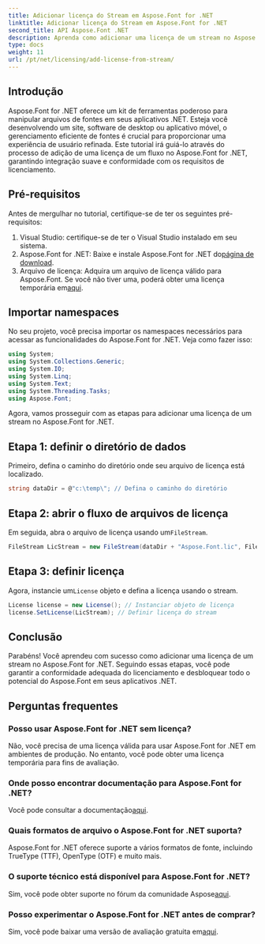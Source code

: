 ```yaml
---
title: Adicionar licença do Stream em Aspose.Font for .NET
linktitle: Adicionar licença do Stream em Aspose.Font for .NET
second_title: API Aspose.Font .NET
description: Aprenda como adicionar uma licença de um stream no Aspose.Font for .NET. Garanta a conformidade do licenciamento e desbloqueie recursos de manipulação de fontes sem esforço.
type: docs
weight: 11
url: /pt/net/licensing/add-license-from-stream/
---
```

## Introdução
Aspose.Font for .NET oferece um kit de ferramentas poderoso para manipular arquivos de fontes em seus aplicativos .NET. Esteja você desenvolvendo um site, software de desktop ou aplicativo móvel, o gerenciamento eficiente de fontes é crucial para proporcionar uma experiência de usuário refinada. Este tutorial irá guiá-lo através do processo de adição de uma licença de um fluxo no Aspose.Font for .NET, garantindo integração suave e conformidade com os requisitos de licenciamento.
## Pré-requisitos
Antes de mergulhar no tutorial, certifique-se de ter os seguintes pré-requisitos:
1. Visual Studio: certifique-se de ter o Visual Studio instalado em seu sistema.
2.  Aspose.Font for .NET: Baixe e instale Aspose.Font for .NET do[página de download](https://releases.aspose.com/font/net/).
3.  Arquivo de licença: Adquira um arquivo de licença válido para Aspose.Font. Se você não tiver uma, poderá obter uma licença temporária em[aqui](https://purchase.aspose.com/temporary-license/).

## Importar namespaces
No seu projeto, você precisa importar os namespaces necessários para acessar as funcionalidades do Aspose.Font for .NET. Veja como fazer isso:
```csharp
using System;
using System.Collections.Generic;
using System.IO;
using System.Linq;
using System.Text;
using System.Threading.Tasks;
using Aspose.Font;
```
Agora, vamos prosseguir com as etapas para adicionar uma licença de um stream no Aspose.Font for .NET.
## Etapa 1: definir o diretório de dados
Primeiro, defina o caminho do diretório onde seu arquivo de licença está localizado.
```csharp
string dataDir = @"c:\temp\"; // Defina o caminho do diretório
```
## Etapa 2: abrir o fluxo de arquivos de licença
 Em seguida, abra o arquivo de licença usando um`FileStream`.
```csharp
FileStream LicStream = new FileStream(dataDir + "Aspose.Font.lic", FileMode.Open); // Abrir fluxo de arquivo de licença
```
## Etapa 3: definir licença
 Agora, instancie um`License` objeto e defina a licença usando o stream.
```csharp
License license = new License(); // Instanciar objeto de licença
license.SetLicense(LicStream); // Definir licença do stream
```

## Conclusão
Parabéns! Você aprendeu com sucesso como adicionar uma licença de um stream no Aspose.Font for .NET. Seguindo essas etapas, você pode garantir a conformidade adequada do licenciamento e desbloquear todo o potencial do Aspose.Font em seus aplicativos .NET.
## Perguntas frequentes
### Posso usar Aspose.Font for .NET sem licença?
Não, você precisa de uma licença válida para usar Aspose.Font for .NET em ambientes de produção. No entanto, você pode obter uma licença temporária para fins de avaliação.
### Onde posso encontrar documentação para Aspose.Font for .NET?
 Você pode consultar a documentação[aqui](https://reference.aspose.com/font/net/).
### Quais formatos de arquivo o Aspose.Font for .NET suporta?
Aspose.Font for .NET oferece suporte a vários formatos de fonte, incluindo TrueType (TTF), OpenType (OTF) e muito mais.
### O suporte técnico está disponível para Aspose.Font for .NET?
 Sim, você pode obter suporte no fórum da comunidade Aspose[aqui](https://forum.aspose.com/c/font/41).
### Posso experimentar o Aspose.Font for .NET antes de comprar?
 Sim, você pode baixar uma versão de avaliação gratuita em[aqui](https://releases.aspose.com/).